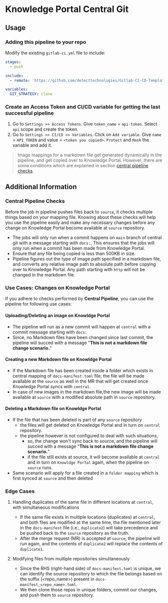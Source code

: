 # Knowledge Portal Central Git

## Usage

### Adding this pipeline to your repo

Modify the existing `gitlab-ci.yml` file to include:

```yaml
stages:
  - push

include:
  - remote: 'https://github.com/detecttechnologies/Gitlab-CI-CD-Templates/raw/main/knowledge-portal/central/.gitlab-ci.yml'

variables: 
  GIT_STRATEGY: clone

```
### Create an Access Token and CI/CD variable for getting the last successful pipeline
  1. Go to `Settings >> Access Tokens`. Give `token_name` = `api-token`. Select `api` scope and create the token.
  2. Go to `Settings >> CI/CD >> Variables`. Click on `Add variable`. Give `name` = `API_TOKEN` and value = `<token you copied>`. `Protect` and `Mask` the variable and add it.

> Image mappings for a markdown file get generated dynamically in the pipeline, and get copied over to Knowledge Portal. However, there are some conditions which are explained in section [central pipeline checks](#central-pipeline-checks). 

## Additional Information 

### Central Pipeline Checks

Before the job in pipeline pushes files back to `source`, it checks multiple things based on your mapping file. Knowing about these checks will help you use the pipeline easily and make any necessary changes before any change on Knowledge Portal  become available at `source` repository.

- The jobs will only run when a commit happens on `main` branch of central git with a message starting with `docs:`, This ensures that the jobs will only run when a commit has been made from Knowledge Portal.
- Ensure that any file being copied is less than 500KB in size.
- Pipeline figures out the type of image path specified in a markdown file, and converts any relative image path to absolute path before copying over to Knowledge Portal. Any path starting with `http` will not be changed in the markdown file.

### Use Cases: Changes on Knowledge Portal

If you adhere to checks performed by **Central Pipeline**, you can use the pipeline for following use cases:

#### Uploading/Deleting an image on Knowldge Portal

- The pipeline will run as a new commit will happen at `central` with a commit message starting with `docs:`
- Since, no Markdown files have been changed since last commit, the pipeline will succed with a message "**This is not a markdown file change scenario.**"

#### Creating a new Markdown file on Knowldge Portal

- If the Markdown file has been created inside a folder which exists in central mapping of `docs-manifest.toml` file, the file will be made available at the `source` as well in the MR that will get created once Knowledge Portal syncs with `central`.
- In case of new images in the markdown file,the new image will be made available at `source` with a modified absolute path in `source` repository.

#### Deleting a Markdown file on Knowldge Portal

- If the file that has been deleted is part of any `source` repository
    - the files will get deleted on Knowledge Portal and in turn on `central` repository.
    - the pipeline however is not configured to deal with such situations,
        - so, the change won't sync back to source, and the pipeline will succed with a message "**This is not a markdown file change scenario.**".
        - if the file still exists at source, it will become available at `central` and in turn on `Knowldge Portal` again, when the pipeline on `source` runs.  
- Same scenario will apply for a file created in a `folder mapping` which is first synced at `source` and then deleted  

### Edge Cases

1. Handling duplicates of the same file in different locations at `central`, with simultaneous modifications
    - If the same file exists in multiple locations (duplicates) at `central`, and both files are modified at the same time, the file mentioned later in the `docs-manifest` file (i.e., `duplicate2`) will take precedence and be pushed back to the `source` repository as the truth.
    - After the merge request (MR) is accepted at `source`, the pipeline will run again, and the contents of `duplicate2` will replace the contents of `duplicate1`.

2. Modifying files from multiple repositories simultaneously
    - Since the RHS (right-hand side) of `docs-manifest.toml` is unique, we can identify the source repository to which the file belongs based on the suffix (<repo_name>) present in `docs-manifest_<repo_name>.toml`.
    - We then clone those repos in unique folders, commit our changes, and push them to `source` repository.
